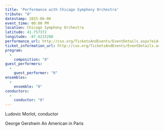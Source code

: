 ```yaml
---
title: 'Performance with Chicago Symphony Orchestra'
tribute: "0"
datestamp: 2015-06-06
event_time: 08:00 PM
location: Chicago Symphony Orchestra
latitude: 41.757372
longitude: -87.6215208
performance_url: http://cso.org/TicketsAndEvents/EventDetails.aspx?eid=6466
ticket_information_url: http://cso.org/TicketsAndEvents/EventDetails.aspx?eid=6466
program: 
  -
    composition: "0"
guest_performers: 
  -
    guest_performer: "0"
ensembles: 
  -
    ensemble: "0"
conductors: 
  -
    conductor: "0"
---
```

Ludovic Morlot, conductor

George Gershwin  An American in Paris